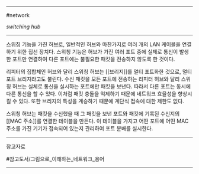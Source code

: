 
---

#network 

*switching hub*

---

스위칭 기능을 가진 허브로, 일반적인 허브와 마찬가지로 여러 개의 LAN 케이블을 연결하기 위한 집선 장치다. 스위칭 기능은 허브가 가진 여러 포트 중에 실제로 통신이 발생한 포트만 연결하여 다른 포트에는 불필요한 패킷을 전송하지 않도록 한 것이다.

리피터의 집합체인 허브와 달리 스위칭 허브는 [[브리지]]를 멀티 포트화한 것으로, 멀티 포트 브리지라고도 불린다. 수신 패킷을 모든 포트에 전송하는 리피터 허브와 달리 스위칭 허브는 실체로 통신을 실시하는 포트에만 패킷을 보낸다. 따라서 다른 포트는 동시에 다른 통신을 할 수 있다. 이처럼 패킷 충돌을 억제하기 때문에 네트워크 효율성을 향상시킬 수 있다. 또한 브리지의 특성을 계승하기 때문에 계단식 접속에 대한 제한도 없다.

스위칭 허브는 패킷을 수신했을 때 그 패킷을 보낸 포트와 패킷에 기록된 수신지의 [[MAC 주소]]를 연결한 테이블을 만든다. 이 테이블을 가지고 어떤 포트에 어떤 MAC 주소를 가진 기기가 접속되어 있는지 관리하여 포트 분배를 실시한다.

---

참고자료

#참고도서/그림으로_이해하는_네트워크_용어

---